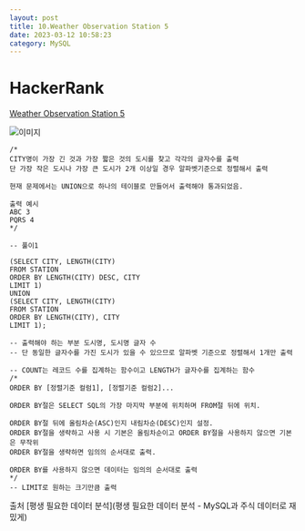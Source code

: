 ```yaml
---
layout: post
title: 10.Weather Observation Station 5
date: 2023-03-12 10:58:23 
category: MySQL
---
```


# HackerRank 
[Weather Observation Station 5](https://www.hackerrank.com/challenges/weather-observation-station-5/problem?isFullScreen=true)    

![이미지](https://s3.amazonaws.com/hr-challenge-images/9336/1449345840-5f0a551030-Station.jpg)  

```MySQL
/*
CITY명이 가장 긴 것과 가장 짧은 것의 도시를 찾고 각각의 글자수를 출력
단 가장 작은 도시나 가장 큰 도시가 2개 이상일 경우 알파벳기준으로 정렬해서 출력

현재 문제에서는 UNION으로 하나의 테이블로 만들어서 출력해야 통과되었음.

출력 예시  
ABC 3  
PQRS 4  
*/

-- 풀이1

(SELECT CITY, LENGTH(CITY)
FROM STATION
ORDER BY LENGTH(CITY) DESC, CITY
LIMIT 1)
UNION
(SELECT CITY, LENGTH(CITY)
FROM STATION
ORDER BY LENGTH(CITY), CITY
LIMIT 1);

-- 출력해야 하는 부분 도시명, 도시명 글자 수
-- 단 동일한 글자수를 가진 도시가 있을 수 있으므로 알파벳 기준으로 정렬해서 1개만 출력 

-- COUNT는 레코드 수를 집계하는 함수이고 LENGTH가 글자수를 집계하는 함수
/* 
ORDER BY [정렬기준 컬럼1], [정렬기준 컬럼2]...

ORDER BY절은 SELECT SQL의 가장 마지막 부분에 위치하며 FROM절 뒤에 위치. 

ORDER BY절 뒤에 올림차순(ASC)인지 내림차순(DESC)인지 설정. 
ORDER BY절을 생략하고 사용 시 기본은 올림차순이고 ORDER BY절을 사용하지 않으면 기본은 무작위
ORDER BY절을 생략하면 임의의 순서대로 출력.   

ORDER BY를 사용하지 않으면 데이터는 임의의 순서대로 출력
*/
-- LIMIT로 원하는 크기만큼 출력
```
출처
[평생 필요한 데이터 분석](평생 필요한 데이터 분석 - MySQL과 주식 데이터로 재밌게)